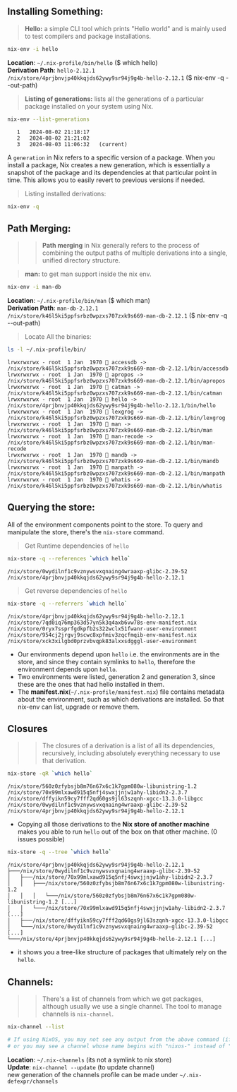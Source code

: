 ## Installing Something:


> **Hello:** a simple CLI tool which prints "Hello world" and is mainly used to test compilers and package installations.

```bash
nix-env -i hello
```
**Location**: `~/.nix-profile/bin/hello` ($ which hello)
<br>**Derivation Path**: `hello-2.12.1  /nix/store/4prjbnvjp40kkqjds62ywy9sr94j9g4b-hello-2.12.1` ($ nix-env -q --out-path)

> **Listing of generations:** lists all the generations of a particular package installed on your system using Nix.
```bash
nix-env --list-generations
```

```
   1   2024-08-02 21:18:17
   2   2024-08-02 21:21:02
   3   2024-08-03 11:06:32   (current)
```

A `generation` in Nix refers to a specific version of a package. When you install a package, Nix creates a new generation, which is essentially a snapshot of the package and its dependencies at that particular point in time. This allows you to easily revert to previous versions if needed.

> Listing installed derivations:
```bash
nix-env -q
```

## Path Merging:
>> **Path merging** in Nix generally refers to the process of combining the output paths of multiple derivations into a single, unified directory structure.

> **man:** to get man support inside the nix env.
```bash
nix-env -i man-db
```
**Location**: `~/.nix-profile/bin/man` ($ which man)
<br>**Derivation Path**: `man-db-2.12.1  /nix/store/k46l5ki5ppfsrbz0wpzxs707zxk9s669-man-db-2.12.1` ($ nix-env -q --out-path)

> Locate All the binaries:
```bash
ls -l ~/.nix-profile/bin/
```

```
lrwxrwxrwx - root  1 Jan  1970  accessdb -> /nix/store/k46l5ki5ppfsrbz0wpzxs707zxk9s669-man-db-2.12.1/bin/accessdb
lrwxrwxrwx - root  1 Jan  1970  apropos -> /nix/store/k46l5ki5ppfsrbz0wpzxs707zxk9s669-man-db-2.12.1/bin/apropos
lrwxrwxrwx - root  1 Jan  1970  catman -> /nix/store/k46l5ki5ppfsrbz0wpzxs707zxk9s669-man-db-2.12.1/bin/catman
lrwxrwxrwx - root  1 Jan  1970  hello -> /nix/store/4prjbnvjp40kkqjds62ywy9sr94j9g4b-hello-2.12.1/bin/hello
lrwxrwxrwx - root  1 Jan  1970  lexgrog -> /nix/store/k46l5ki5ppfsrbz0wpzxs707zxk9s669-man-db-2.12.1/bin/lexgrog
lrwxrwxrwx - root  1 Jan  1970  man -> /nix/store/k46l5ki5ppfsrbz0wpzxs707zxk9s669-man-db-2.12.1/bin/man
lrwxrwxrwx - root  1 Jan  1970  man-recode -> /nix/store/k46l5ki5ppfsrbz0wpzxs707zxk9s669-man-db-2.12.1/bin/man-recode
lrwxrwxrwx - root  1 Jan  1970  mandb -> /nix/store/k46l5ki5ppfsrbz0wpzxs707zxk9s669-man-db-2.12.1/bin/mandb
lrwxrwxrwx - root  1 Jan  1970  manpath -> /nix/store/k46l5ki5ppfsrbz0wpzxs707zxk9s669-man-db-2.12.1/bin/manpath
lrwxrwxrwx - root  1 Jan  1970  whatis -> /nix/store/k46l5ki5ppfsrbz0wpzxs707zxk9s669-man-db-2.12.1/bin/whatis
```

## Querying the store:
All of the environment components point to the store.
To query and manipulate the store, there's the `nix-store` command.

> Get Runtime dependencies of `hello`
```bash
nix-store -q --references `which hello`
```

```
/nix/store/0wydilnf1c9vznywsvxqnaing4wraaxp-glibc-2.39-52
/nix/store/4prjbnvjp40kkqjds62ywy9sr94j9g4b-hello-2.12.1
```

> Get reverse dependencies of `hello`
```bash
nix-store -q --referrers `which hello`
```

```
/nix/store/4prjbnvjp40kkqjds62ywy9sr94j9g4b-hello-2.12.1
/nix/store/7qd0iq76mp363d57yn5k3q4axb6vw78s-env-manifest.nix
/nix/store/0ryx7ssprfgdkpfb2s322wclx51fwanr-user-environment
/nix/store/954cj2jrgvj9scwc8xpfmiv3zqcfmqib-env-manifest.nix
/nix/store/xck3xilgbd0przvbvqpk83alxxsdgggl-user-environment
```
* Our environments depend upon `hello` i.e. the environments are in the store, and since they contain symlinks to `hello`, therefore the environment depends upon `hello`.
* Two environments were listed, generation 2 and generation 3, since these are the ones that had hello installed in them.
* The **manifest.nix**(`~/.nix-profile/manifest.nix`) file contains metadata about the environment, such as which derivations are installed. So that nix-env can list, upgrade or remove them.

## Closures
>> The closures of a derivation is a list of all its dependencies, recursively, including absolutely everything necessary to use that derivation.

```bash
nix-store -qR `which hello`
```

```
/nix/store/560z0zfybsjb8m76n67x6c1k7gpm080w-libunistring-1.2
/nix/store/70x99mlxawd915q5nfj4swxjjnjw1ahy-libidn2-2.3.7
/nix/store/dffyikn59cy7fff2qd60gs9jl63szqnh-xgcc-13.3.0-libgcc
/nix/store/0wydilnf1c9vznywsvxqnaing4wraaxp-glibc-2.39-52
/nix/store/4prjbnvjp40kkqjds62ywy9sr94j9g4b-hello-2.12.1
```
* Copying all those derivations to the **Nix store of another machine** makes you able to run `hello` out of the box on that other machine. (0 issues possible)

```bash
nix-store -q --tree `which hello`
```

```
/nix/store/4prjbnvjp40kkqjds62ywy9sr94j9g4b-hello-2.12.1
├───/nix/store/0wydilnf1c9vznywsvxqnaing4wraaxp-glibc-2.39-52
│   ├───/nix/store/70x99mlxawd915q5nfj4swxjjnjw1ahy-libidn2-2.3.7
│   │   ├───/nix/store/560z0zfybsjb8m76n67x6c1k7gpm080w-libunistring-1.2
│   │   │   └───/nix/store/560z0zfybsjb8m76n67x6c1k7gpm080w-libunistring-1.2 [...]
│   │   └───/nix/store/70x99mlxawd915q5nfj4swxjjnjw1ahy-libidn2-2.3.7 [...]
│   ├───/nix/store/dffyikn59cy7fff2qd60gs9jl63szqnh-xgcc-13.3.0-libgcc
│   └───/nix/store/0wydilnf1c9vznywsvxqnaing4wraaxp-glibc-2.39-52 [...]
└───/nix/store/4prjbnvjp40kkqjds62ywy9sr94j9g4b-hello-2.12.1 [...]
```

*  it shows you a tree-like structure of packages that ultimately rely on the `hello`.


## Channels:

>> There's a list of channels from which we get packages, although usually we use a single channel. The tool to manage channels is `nix-channel`.

```bash
nix-channel --list

# If using NixOS, you may not see any output from the above command (if you're using the default),
# or you may see a channel whose name begins with "nixos-" instead of "nixpkgs".<br>
```
**Location**: `~/.nix-channels` (its not a symlink to nix store)<br>
**Update**: `nix-channel --update` (to update channel)<br>
new generation of the channels profile can be made under `~/.nix-defexpr/channels`